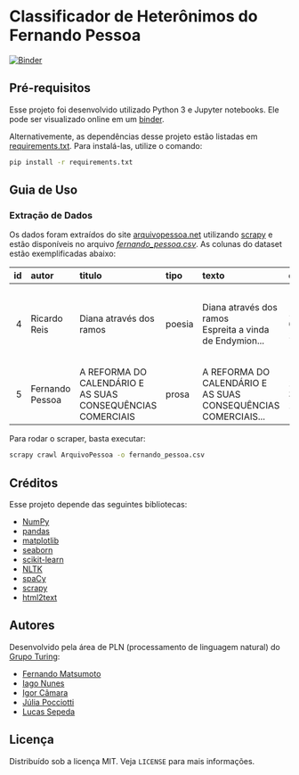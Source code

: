 # Classificador de Heterônimos do Fernando Pessoa

[![Binder](https://mybinder.org/badge_logo.svg)](https://mybinder.org/v2/gh/GrupoTuringCodes/fernando-pessoa/master)

## Pré-requisitos

Esse projeto foi desenvolvido utilizado Python 3 e Jupyter notebooks. Ele pode ser visualizado online em um [binder](https://mybinder.org/v2/gh/GrupoTuringCodes/fernando-pessoa/master).

Alternativemente, as dependências desse projeto estão listadas em [requirements.txt](requirements.txt). Para instalá-las, utilize o comando:

```bash
pip install -r requirements.txt
```

## Guia de Uso

### Extração de Dados

Os dados foram extraídos do site [arquivopessoa.net](http://arquivopessoa.net/) utilizando [scrapy](https://scrapy.org/) e estão disponíveis no arquivo _[fernando_pessoa.csv](fernando_pessoa.csv)_. As colunas do dataset estão exemplificadas abaixo:

|   id | autor           | titulo                                                     | tipo   | texto                                                         | data      | bibliografia                                                   |
|-----:|:----------------|:-----------------------------------------------------------|:-------|:--------------------------------------------------------------|:----------|:---------------------------------------------------------------|
|    4 | Ricardo Reis    | Diana através dos ramos                                    | poesia | Diana através dos ramos<br/>Espreita a vinda de Endymion...   | 16-6-1914 | Poemas de Ricardo Reis. Fernando Pessoa. (Edição Crítica de... |
|    5 | Fernando Pessoa | A REFORMA DO CALENDÁRIO E AS SUAS CONSEQUÊNCIAS COMERCIAIS | prosa  | A REFORMA DO CALENDÁRIO E AS SUAS CONSEQUÊNCIAS COMERCIAIS... | 10-3-1933 | Páginas de Pensamento Político. Vol II. Fernando Pessoa...     |

Para rodar o scraper, basta executar:

```bash
scrapy crawl ArquivoPessoa -o fernando_pessoa.csv
```

## Créditos

Esse projeto depende das seguintes bibliotecas:

- [NumPy](https://www.numpy.org/)
- [pandas](https://pandas.pydata.org/)
- [matplotlib](https://matplotlib.org/)
- [seaborn](https://seaborn.pydata.org/)
- [scikit-learn](https://scikit-learn.org)
- [NLTK](https://www.nltk.org/)
- [spaCy](https://spacy.io/)
- [scrapy](https://scrapy.org/)
- [html2text](https://pypi.org/project/html2text/)

## Autores

Desenvolvido pela área de PLN (processamento de linguagem natural) do [Grupo Turing](https://github.com/GrupoTuringCodes):

- [Fernando Matsumoto](https://github.com/fernandokm)
- [Iago Nunes](https://github.com/iago)
- [Igor Câmara](https://github.com/IgorCSC)
- [Júlia Pocciotti](https://github.com/juliapocciotti)
- [Lucas Sepeda](https://github.com/likury)

## Licença

Distribuído sob a licença MIT. Veja `LICENSE` para mais informações.
